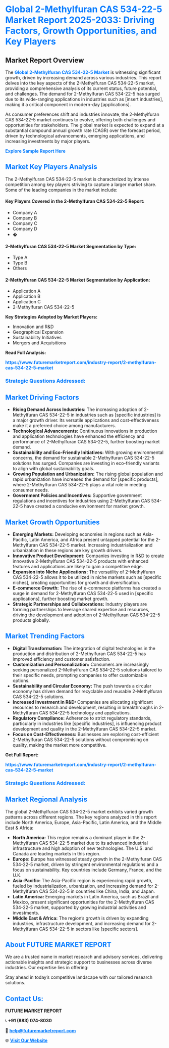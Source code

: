 <h1 style="color: #007BFF;">Global 2-Methylfuran CAS 534-22-5 Market Report 2025-2033: Driving Factors, Growth Opportunities, and Key Players</h1>

<section id="overview">
<h2>Market Report Overview</h2>
<p>The <a href="https://www.futuremarketreport.com/industry-report/2-methylfuran-cas-534-22-5-market" style="color: #007BFF; text-decoration: none;"><strong>Global 2-Methylfuran CAS 534-22-5 Market</strong></a> is witnessing significant growth, driven by increasing demand across various industries. This report delves into the key aspects of the 2-Methylfuran CAS 534-22-5 market, providing a comprehensive analysis of its current status, future potential, and challenges. The demand for 2-Methylfuran CAS 534-22-5 has surged due to its wide-ranging applications in industries such as [insert industries], making it a critical component in modern-day [applications].</p>
<p>As consumer preferences shift and industries innovate, the 2-Methylfuran CAS 534-22-5 market continues to evolve, offering both challenges and opportunities for stakeholders. The global market is expected to expand at a substantial compound annual growth rate (CAGR) over the forecast period, driven by technological advancements, emerging applications, and increasing investments by major players.</p>
</section>

<section id="overview">
<p><a href="https://www.futuremarketreport.com/request-sample/reportId=119627" style="color: #007BFF; text-decoration: none;"><strong>Explore Sample Report Here</strong></a></p>
</section>

<section id="key-players">
<h2 style="color: #007BFF;">Market Key Players Analysis</h2>
<p>The 2-Methylfuran CAS 534-22-5 market is characterized by intense competition among key players striving to capture a larger market share. Some of the leading companies in the market include:</p>
<h4>Key Players Covered in the 2-Methylfuran CAS 534-22-5 Report:</h4>
<ul><li>Company A</li><li>Company B</li><li>Company C</li><li>Company D</li><li>�</li></ul>
<h4>2-Methylfuran CAS 534-22-5 Market Segmentation by Type:</h4>
<ul><li>Type A</li><li>Type B</li><li>Others</li></ul>

<h4>2-Methylfuran CAS 534-22-5 Market Segmentation by Application:</h4>
<ul><li>Application A</li><li>Application B</li><li>Application C</li><li>2-Methylfuran CAS 534-22-5</li></ul>
<p><strong>Key Strategies Adopted by Market Players:</strong></p>
<ul>
<li>Innovation and R&D</li>
<li>Geographical Expansion</li>
<li>Sustainability Initiatives</li>
<li>Mergers and Acquisitions</li>
</ul>
</section>

<section>
<p><strong>Read Full Analysis: </strong></p><a href="https://www.futuremarketreport.com/industry-report/2-methylfuran-cas-534-22-5-market" style="color: #007BFF; text-decoration: none;"><strong>https://www.futuremarketreport.com/industry-report/2-methylfuran-cas-534-22-5-market</strong></a>
<h3 style="color: #007BFF;">Strategic Questions Addressed:</h3>
</section>

<section id="driving-factors">
<h2 style="color: #007BFF;">Market Driving Factors</h2>
<ul>
<li><strong>Rising Demand Across Industries:</strong> The increasing adoption of 2-Methylfuran CAS 534-22-5 in industries such as [specific industries] is a major growth driver. Its versatile applications and cost-effectiveness make it a preferred choice among manufacturers.</li>
<li><strong>Technological Advancements:</strong> Continuous innovations in production and application technologies have enhanced the efficiency and performance of 2-Methylfuran CAS 534-22-5, further boosting market demand.</li>
<li><strong>Sustainability and Eco-Friendly Initiatives:</strong> With growing environmental concerns, the demand for sustainable 2-Methylfuran CAS 534-22-5 solutions has surged. Companies are investing in eco-friendly variants to align with global sustainability goals.</li>
<li><strong>Growing Population and Urbanization:</strong> The rising global population and rapid urbanization have increased the demand for [specific products], where 2-Methylfuran CAS 534-22-5 plays a vital role in meeting consumer needs.</li>
<li><strong>Government Policies and Incentives:</strong> Supportive government regulations and incentives for industries using 2-Methylfuran CAS 534-22-5 have created a conducive environment for market growth.</li>
</ul>
</section>

<section id="growth-opportunities">
<h2 style="color: #007BFF;">Market Growth Opportunities</h2>
<ul>
<li><strong>Emerging Markets:</strong> Developing economies in regions such as Asia-Pacific, Latin America, and Africa present untapped potential for the 2-Methylfuran CAS 534-22-5 market. Increasing industrialization and urbanization in these regions are key growth drivers.</li>
<li><strong>Innovative Product Development:</strong> Companies investing in R&D to create innovative 2-Methylfuran CAS 534-22-5 products with enhanced features and applications are likely to gain a competitive edge.</li>
<li><strong>Expansion into Niche Applications:</strong> The versatility of 2-Methylfuran CAS 534-22-5 allows it to be utilized in niche markets such as [specific niches], creating opportunities for growth and diversification.</li>
<li><strong>E-commerce Growth:</strong> The rise of e-commerce platforms has created a surge in demand for 2-Methylfuran CAS 534-22-5 used in [specific applications], further boosting market growth.</li>
<li><strong>Strategic Partnerships and Collaborations:</strong> Industry players are forming partnerships to leverage shared expertise and resources, driving the development and adoption of 2-Methylfuran CAS 534-22-5 products globally.</li>
</ul>
</section>

<section id="trending-factors">
<h2 style="color: #007BFF;">Market Trending Factors</h2>
<ul>
<li><strong>Digital Transformation:</strong> The integration of digital technologies in the production and distribution of 2-Methylfuran CAS 534-22-5 has improved efficiency and customer satisfaction.</li>
<li><strong>Customization and Personalization:</strong> Consumers are increasingly seeking personalized 2-Methylfuran CAS 534-22-5 solutions tailored to their specific needs, prompting companies to offer customizable options.</li>
<li><strong>Sustainability and Circular Economy:</strong> The push towards a circular economy has driven demand for recyclable and reusable 2-Methylfuran CAS 534-22-5 solutions.</li>
<li><strong>Increased Investment in R&D:</strong> Companies are allocating significant resources to research and development, resulting in breakthroughs in 2-Methylfuran CAS 534-22-5 technology and applications.</li>
<li><strong>Regulatory Compliance:</strong> Adherence to strict regulatory standards, particularly in industries like [specific industries], is influencing product development and quality in the 2-Methylfuran CAS 534-22-5 market.</li>
<li><strong>Focus on Cost-Effectiveness:</strong> Businesses are exploring cost-efficient 2-Methylfuran CAS 534-22-5 solutions without compromising on quality, making the market more competitive.</li>
</ul>
</section>

<section>
<p><strong>Get Full Report: </strong></p><a href="https://www.futuremarketreport.com/industry-report/2-methylfuran-cas-534-22-5-market" style="color: #007BFF; text-decoration: none;"><strong>https://www.futuremarketreport.com/industry-report/2-methylfuran-cas-534-22-5-market</strong></a>
<h3 style="color: #007BFF;">Strategic Questions Addressed:</h3>
</section>


<section id="regional-analysis">
<h2 style="color: #007BFF;">Market Regional Analysis</h2>
<p>The global 2-Methylfuran CAS 534-22-5 market exhibits varied growth patterns across different regions. The key regions analyzed in this report include North America, Europe, Asia-Pacific, Latin America, and the Middle East & Africa:</p>
<ul>
<li><strong>North America:</strong> This region remains a dominant player in the 2-Methylfuran CAS 534-22-5 market due to its advanced industrial infrastructure and high adoption of new technologies. The U.S. and Canada are leading markets in this region.</li>
<li><strong>Europe:</strong> Europe has witnessed steady growth in the 2-Methylfuran CAS 534-22-5 market, driven by stringent environmental regulations and a focus on sustainability. Key countries include Germany, France, and the U.K.</li>
<li><strong>Asia-Pacific:</strong> The Asia-Pacific region is experiencing rapid growth, fueled by industrialization, urbanization, and increasing demand for 2-Methylfuran CAS 534-22-5 in countries like China, India, and Japan.</li>
<li><strong>Latin America:</strong> Emerging markets in Latin America, such as Brazil and Mexico, present significant opportunities for the 2-Methylfuran CAS 534-22-5 market, supported by growing industrial activities and investments.</li>
<li><strong>Middle East & Africa:</strong> The region’s growth is driven by expanding industries, infrastructure development, and increasing demand for 2-Methylfuran CAS 534-22-5 in sectors like [specific sectors].</li>
</ul>
</section>

<footer>
<h2 style="color: #007BFF;">About FUTURE MARKET REPORT</h2>
<p>We are a trusted name in market research and advisory services, delivering actionable insights and strategic support to businesses across diverse industries. Our expertise lies in offering:</p>

<p>Stay ahead in today’s competitive landscape with our tailored research solutions.</p>

<h2 style="color: #007BFF;">Contact Us:</h2>
<p><strong>FUTURE MARKET REPORT</strong></p>
<p>📞 <strong>+91 (883) 074-8030</strong></p>
<p>📧 <strong><a href="mailto:help@futuremarketreport.com" style="color: #007BFF;">help@futuremarketreport.com</a></strong></p>
<p>🌐 <strong><a href="https://www.futuremarketreport.com/" style="color: #007BFF;">Visit Our Website</a></strong></p>
</footer>